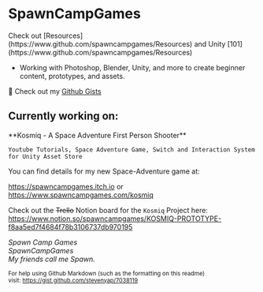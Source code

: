 <h1>SpawnCampGames</h1>
Check out [Resources](https://www.github.com/spawncampgames/Resources) and Unity [101](https://www.github.com/spawncampgames/Resources)

- Working with Photoshop, Blender, Unity, and more to create beginner content, prototypes, and assets.

📜 Check out my [Github Gists](https://gist.github.com/spawncampgames)

<h2>Currently working on:</h2>
**Kosmiq - A Space Adventure First Person Shooter**

```Youtube Tutorials, Space Adventure Game, Switch and Interaction System for Unity Asset Store```  

You can find details for my new Space-Adventure game at:  

https://spawncampgames.itch.io or  
https://www.spawncampgames.com/kosmiq  

Check out the ~~Trello~~ Notion board for the `Kosmiq` Project here:  
https://www.notion.so/spawncampgames/KOSMIQ-PROTOTYPE-f8aa5ed7f4684f78b3106737db970195

*Spawn Camp Games  
SpawnCampGames  
My friends call me Spawn.*  

<sub>For help using Github Markdown (such as the formatting on this readme)  
visit: https://gist.github.com/stevenyap/7038119</sub>
